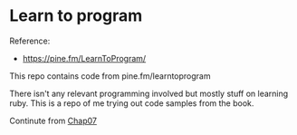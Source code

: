 # Learn to program

Reference:
- https://pine.fm/LearnToProgram/

This repo contains code from pine.fm/learntoprogram 

There isn't any relevant programming involved but mostly stuff on learning ruby.
This is a repo of me trying out code samples from the book.

Continute from [Chap07](https://pine.fm/LearnToProgram/chap_07.html)
